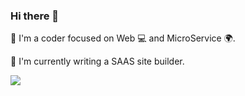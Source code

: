 ### Hi there 👋

🚀 I'm a coder focused on Web 💻 and MicroService 🌍.

🌱 I'm currently writing a SAAS site builder.

![](https://github-readme-stats.vercel.app/api?username=qqtv&show_icons=true&theme=graywhite)
